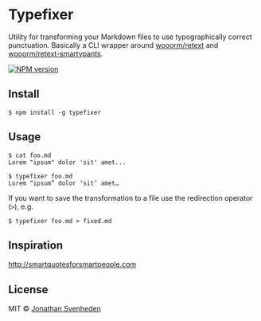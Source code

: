# Typefixer

Utility for transforming your Markdown files to use typographically correct punctuation. Basically a
CLI wrapper around [wooorm/retext][] and [wooorm/retext-smartypants][].

[![NPM version][npm-image]][npm-url]


## Install

```
$ npm install -g typefixer
```


## Usage
```
$ cat foo.md
Lorem "ipsum" dolor 'sit' amet...

$ typefixer foo.md
Lorem “ipsum” dolor ‘sit’ amet…
```

If you want to save the transformation to a file use the redirection operator (`>`), e.g.

```
$ typefixer foo.md > fixed.md
```


## Inspiration
<http://smartquotesforsmartpeople.com>


## License

MIT © [Jonathan Svenheden](https://github.com/svenheden)

[npm-url]: https://npmjs.org/package/typefixer
[npm-image]: https://badge.fury.io/js/typefixer.svg
[wooorm/retext]: https://github.com/wooorm/retext
[wooorm/retext-smartypants]: https://github.com/wooorm/retext-smartypants
